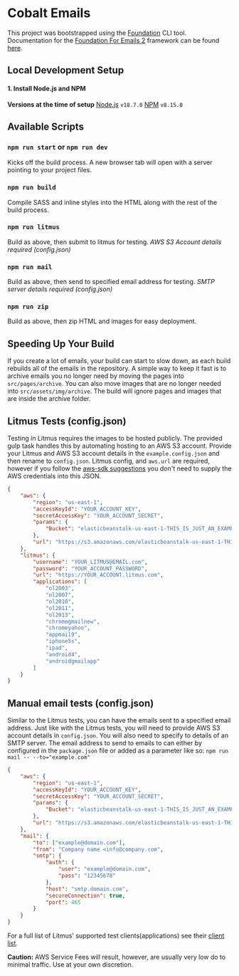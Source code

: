 # Cobalt Emails

This project was bootstrapped using the [Foundation](https://get.foundation/index.html) CLI tool.
Documentation for the [Foundation For Emails 2](https://get.foundation/emails.html) framework can be found [here](https://get.foundation/emails/docs/).

## Local Development Setup

#### 1. Install Node.js and NPM

**Versions at the time of setup**
[Node.js](https://nodejs.org/en) `v18.7.0`
[NPM](https://www.npmjs.com/) `v8.15.0`

## Available Scripts

### `npm run start` or `npm run dev`

Kicks off the build process. A new browser tab will open with a server pointing to your project files.

### `npm run build`

Compile SASS and inline styles into the HTML along with the rest of the build process.

### `npm run litmus`

Build as above, then submit to litmus for testing. _AWS S3 Account details required (config.json)_

### `npm run mail`

Build as above, then send to specified email address for testing. _SMTP server details required (config.json)_

### `npm run zip`

Build as above, then zip HTML and images for easy deployment.

## Speeding Up Your Build

If you create a lot of emails, your build can start to slow down, as each build rebuilds all of the emails in the
repository. A simple way to keep it fast is to archive emails you no longer need by moving the pages into `src/pages/archive`.
You can also move images that are no longer needed into `src/assets/img/archive`. The build will ignore pages and images that
are inside the archive folder.

## Litmus Tests (config.json)

Testing in Litmus requires the images to be hosted publicly. The provided gulp task handles this by automating hosting to an AWS S3 account. Provide your Litmus and AWS S3 account details in the `example.config.json` and then rename to `config.json`. Litmus config, and `aws.url` are required, however if you follow the [aws-sdk suggestions](http://docs.aws.amazon.com/AWSJavaScriptSDK/guide/node-configuring.html) you don't need to supply the AWS credentials into this JSON.

```json
{
	"aws": {
		"region": "us-east-1",
		"accessKeyId": "YOUR_ACCOUNT_KEY",
		"secretAccessKey": "YOUR_ACCOUNT_SECRET",
		"params": {
			"Bucket": "elasticbeanstalk-us-east-1-THIS_IS_JUST_AN_EXAMPLE"
		},
		"url": "https://s3.amazonaws.com/elasticbeanstalk-us-east-1-THIS_IS_JUST_AN_EXAMPLE"
	},
	"litmus": {
		"username": "YOUR_LITMUS@EMAIL.com",
		"password": "YOUR_ACCOUNT_PASSWORD",
		"url": "https://YOUR_ACCOUNT.litmus.com",
		"applications": [
			"ol2003",
			"ol2007",
			"ol2010",
			"ol2011",
			"ol2013",
			"chromegmailnew",
			"chromeyahoo",
			"appmail9",
			"iphone5s",
			"ipad",
			"android4",
			"androidgmailapp"
		]
	}
}
```

## Manual email tests (config.json)

Similar to the Litmus tests, you can have the emails sent to a specified email address. Just like with the Litmus tests, you will need to provide AWS S3 account details in `config.json`. You will also need to specify to details of an SMTP server. The email address to send to emails to can either by configured in the `package.json` file or added as a parameter like so: `npm run mail -- --to="example.com"`

```json
{
	"aws": {
		"region": "us-east-1",
		"accessKeyId": "YOUR_ACCOUNT_KEY",
		"secretAccessKey": "YOUR_ACCOUNT_SECRET",
		"params": {
			"Bucket": "elasticbeanstalk-us-east-1-THIS_IS_JUST_AN_EXAMPLE"
		},
		"url": "https://s3.amazonaws.com/elasticbeanstalk-us-east-1-THIS_IS_JUST_AN_EXAMPLE"
	},
	"mail": {
		"to": ["example@domain.com"],
		"from": "Company name <info@company.com",
		"smtp": {
			"auth": {
				"user": "example@domain.com",
				"pass": "12345678"
			},
			"host": "smtp.domain.com",
			"secureConnection": true,
			"port": 465
		}
	}
}
```

For a full list of Litmus' supported test clients(applications) see their [client list](https://litmus.com/emails/clients.xml).

**Caution:** AWS Service Fees will result, however, are usually very low do to minimal traffic. Use at your own discretion.
